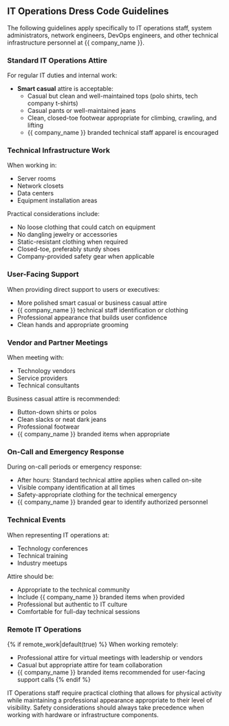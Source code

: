 ## IT Operations Dress Code Guidelines

The following guidelines apply specifically to IT operations staff, system administrators, network engineers, DevOps engineers, and other technical infrastructure personnel at {{ company_name }}.

### Standard IT Operations Attire

For regular IT duties and internal work:

* **Smart casual** attire is acceptable:
  * Casual but clean and well-maintained tops (polo shirts, tech company t-shirts)
  * Casual pants or well-maintained jeans
  * Clean, closed-toe footwear appropriate for climbing, crawling, and lifting
  * {{ company_name }} branded technical staff apparel is encouraged

### Technical Infrastructure Work

When working in:
* Server rooms
* Network closets
* Data centers
* Equipment installation areas

Practical considerations include:
* No loose clothing that could catch on equipment
* No dangling jewelry or accessories
* Static-resistant clothing when required
* Closed-toe, preferably sturdy shoes
* Company-provided safety gear when applicable

### User-Facing Support

When providing direct support to users or executives:

* More polished smart casual or business casual attire
* {{ company_name }} technical staff identification or clothing
* Professional appearance that builds user confidence
* Clean hands and appropriate grooming

### Vendor and Partner Meetings

When meeting with:
* Technology vendors
* Service providers
* Technical consultants

Business casual attire is recommended:
* Button-down shirts or polos
* Clean slacks or neat dark jeans
* Professional footwear
* {{ company_name }} branded items when appropriate

### On-Call and Emergency Response

During on-call periods or emergency response:

* After hours: Standard technical attire applies when called on-site
* Visible company identification at all times
* Safety-appropriate clothing for the technical emergency
* {{ company_name }} branded gear to identify authorized personnel

### Technical Events

When representing IT operations at:
* Technology conferences
* Technical training
* Industry meetups

Attire should be:
* Appropriate to the technical community
* Include {{ company_name }} branded items when provided
* Professional but authentic to IT culture
* Comfortable for full-day technical sessions

### Remote IT Operations

{% if remote_work|default(true) %}
When working remotely:
* Professional attire for virtual meetings with leadership or vendors
* Casual but appropriate attire for team collaboration
* {{ company_name }} branded items recommended for user-facing support calls
{% endif %}

IT Operations staff require practical clothing that allows for physical activity while maintaining a professional appearance appropriate to their level of visibility. Safety considerations should always take precedence when working with hardware or infrastructure components.
